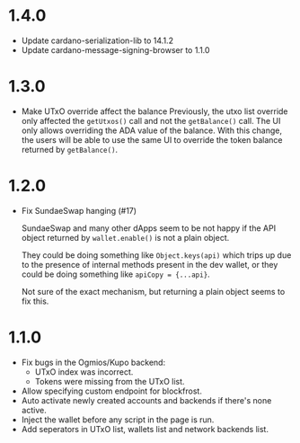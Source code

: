 # 1.4.0
* Update cardano-serialization-lib to 14.1.2
* Update cardano-message-signing-browser to 1.1.0

# 1.3.0
* Make UTxO override affect the balance
  Previously, the utxo list override only affected the `getUtxos()` call and not the
  `getBalance()` call.
  The UI only allows overriding the ADA value of the balance.
  With this change, the users will be able to use the same UI to override the token balance returned by `getBalance()`.

# 1.2.0
* Fix SundaeSwap hanging (#17)

  SundaeSwap and many other dApps seem to be not happy if the API object
  returned by `wallet.enable()` is not a plain object.

  They could be doing something like `Object.keys(api)` which trips up due to
  the presence of internal methods present in the dev wallet, or they
  could be doing something like `apiCopy = {...api}`.

  Not sure of the exact mechanism, but returning a plain object seems to
  fix this.

# 1.1.0

* Fix bugs in the Ogmios/Kupo backend:
  * UTxO index was incorrect.
  * Tokens were missing from the UTxO list.
* Allow specifying custom endpoint for blockfrost.
* Auto activate newly created accounts and backends if there's none active.
* Inject the wallet before any script in the page is run.
* Add seperators in UTxO list, wallets list and network backends list.
